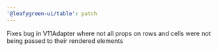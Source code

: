 ```yaml
---
'@leafygreen-ui/table': patch
---
```


Fixes bug in V11Adapter where not all props on rows and cells were not being passed to their rendered elements
